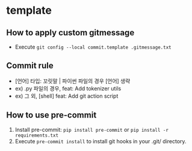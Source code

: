 # template

## How to apply custom gitmessage
- Execute `git config --local commit.template .gitmessage.txt`

## Commit rule
- [언어] 타입: 꼬릿말 | 파이썬 파일의 경우 [언어] 생략
- ex) .py 파일의 경우, feat: Add tokenizer utils
- ex) 그 외, [shell] feat: Add git action script

## How to use pre-commit
1. Install pre-commit: `pip install pre-commit` or `pip install -r requirements.txt`
2. Execute `pre-commit install` to install git hooks in your .git/ directory.